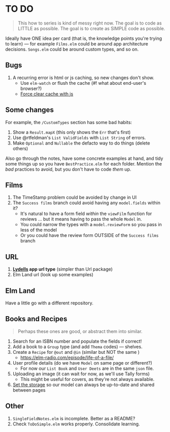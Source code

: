 # TO DO

> This how to series is kind of messy right now.
> The goal is to code as LITTLE as possible.
> The goal is to create as SIMPLE code as possible.

Ideally have ONE idea per card (that is, the knowledge points you're trying to learn) — for example `Films.elm` could be around app architecture decisions. `Songs.elm` could be around custom types, and so on.

## Bugs

1. A recurring error is html or js caching, so new changes don't show.
    - Use `elm-watch` or flush the cache (#! what about end-user's browser?)
    - [Force clear cache with js](https://locall.host/force-clear-browser-cache-javascript)


## Some changes

For example, the `/CustomTypes` section has some bad habits:

1. Show a `Result.mapX` (this only shows the `Err` that's first)
2. Use @rtfeldman's `List ValidFields` with `List String` of errors.
3. Make `Optional` and `Nullable` the defacto way to do things (delete others)

Also go through the notes, have some concrete examples at hand, and tidy some things up so you have `BestPractice.elm` for each folder. Mention the _bad_ practices to avoid, but you don't have to code _them_ up.

## Films

1. The TimeStamp problem could be avoided by change in UI
2. The `Success films` branch could avoid having any `model.fields` within it?
    - It's natural to have a form field _within_ the `viewFilm` function for reviews ... but it means having to pass the whole `Model` in.
    - You could narrow the types with a `model.reviewForm` so you pass in less of the model
    - Or you could have the review form OUTSIDE of the `Success films` branch

## URL

1. **[Lydells](https://package.elm-lang.org/packages/lydell/elm-app-url/latest/) app url type** (simpler than Url package)
2. Elm Land url (look up some examples)

## Elm Land

Have a little go with a different repository.

## Books and Recipes

> Perhaps these ones are good, or abstract them into similar.

1. Search for an ISBN number and populate the fields if correct!
2. Add a book to a `Group` type (and add `Thema` codes) — shelves.
3. Create a `Recipe` for `@out` and `@in` (similar but NOT the same )
    - https://elm-radio.com/episode/life-of-a-file/
4. User profile details (do we have `Model` on same page or different?)
    - For now our `List Book` and `User Deets` are in the same `json` file.
5. Uploading an image (it can wait for now, as we'll use Tally forms)
    - This might be useful for covers, as they're not always available.
6. [Set the storage](https://github.com/evancz/elm-todomvc/blob/f236e7e56941c7705aba6e42cb020ff515fe3290/src/Main.elm#L36C19-L36C35) so our model can always be up-to-date and shared between pages

## Other

1. `SingleFieldNotes.elm` is incomplete. Better as a README?
2. Check `ToDoSimple.elm` works properly. Consolidate learning.


